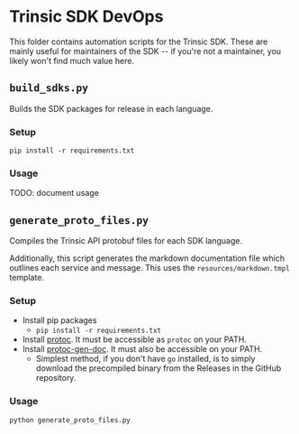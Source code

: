 # Trinsic SDK DevOps

This folder contains automation scripts for the Trinsic SDK. These are mainly useful for maintainers of the SDK -- if you're not a maintainer, you likely won't find much value here.



## `build_sdks.py`

Builds the SDK packages for release in each language.

### Setup

`pip install -r requirements.txt`

### Usage

TODO: document usage




## `generate_proto_files.py`

Compiles the Trinsic API protobuf files for each SDK language.

Additionally, this script generates the markdown documentation file which outlines each service and message. This uses the `resources/markdown.tmpl` template.


### Setup

- Install pip packages
  - `pip install -r requirements.txt`
- Install [protoc](https://developers.google.com/protocol-buffers/docs/downloads). It must be accessible as `protoc` on your PATH.
- Install [protoc-gen-doc](https://github.com/pseudomuto/protoc-gen-doc). It must also be accessible on your PATH.
  - Simplest method, if you don't have `go` installed, is to simply download the precompiled binary from the Releases in the GitHub repository.


### Usage

`python generate_proto_files.py`